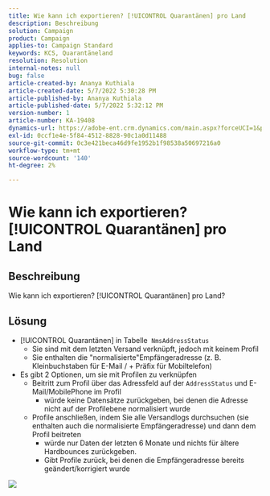 ```yaml
---
title: Wie kann ich exportieren? [!UICONTROL Quarantänen] pro Land
description: Beschreibung
solution: Campaign
product: Campaign
applies-to: Campaign Standard
keywords: KCS, Quarantäneland
resolution: Resolution
internal-notes: null
bug: false
article-created-by: Ananya Kuthiala
article-created-date: 5/7/2022 5:30:28 PM
article-published-by: Ananya Kuthiala
article-published-date: 5/7/2022 5:32:12 PM
version-number: 1
article-number: KA-19408
dynamics-url: https://adobe-ent.crm.dynamics.com/main.aspx?forceUCI=1&pagetype=entityrecord&etn=knowledgearticle&id=72a54362-2bce-ec11-a7b5-0022480a8e40
exl-id: 0ccf1e4e-5f84-4512-8828-90c1a0d11488
source-git-commit: 0c3e421beca46d9fe1952b1f98538a50697216a0
workflow-type: tm+mt
source-wordcount: '140'
ht-degree: 2%

---
```


# Wie kann ich exportieren? [!UICONTROL Quarantänen] pro Land

## Beschreibung

Wie kann ich exportieren? [!UICONTROL Quarantänen] pro Land?

## Lösung


- [!UICONTROL Quarantänen] in Tabelle  `NmsAddressStatus`
   - Sie sind mit dem letzten Versand verknüpft, jedoch mit keinem Profil
   - Sie enthalten die &quot;normalisierte&quot;Empfängeradresse (z. B. Kleinbuchstaben für E-Mail / + Präfix für Mobiltelefon)
- Es gibt 2 Optionen, um sie mit Profilen zu verknüpfen
   - Beitritt zum Profil über das Adressfeld auf der `AddressStatus` und E-Mail/MobilePhone im Profil
      - würde keine Datensätze zurückgeben, bei denen die Adresse nicht auf der Profilebene normalisiert wurde
   - Profile anschließen, indem Sie alle Versandlogs durchsuchen (sie enthalten auch die normalisierte Empfängeradresse) und dann dem Profil beitreten
      - würde nur Daten der letzten 6 Monate und nichts für ältere Hardbounces zurückgeben.
      - Gibt Profile zurück, bei denen die Empfängeradresse bereits geändert/korrigiert wurde


![](assets/9aa27d94-2bce-ec11-a7b5-0022480a8e40.png)
